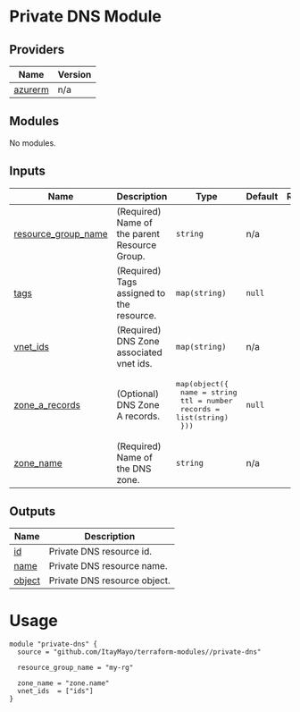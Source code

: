 <!-- BEGIN_TF_DOCS -->
# Private DNS Module

## Providers

| Name | Version |
|------|---------|
| <a name="provider_azurerm"></a> [azurerm](#provider\_azurerm) | n/a |

## Modules

No modules.

## Inputs

| Name | Description | Type | Default | Required |
|------|-------------|------|---------|:--------:|
| <a name="input_resource_group_name"></a> [resource\_group\_name](#input\_resource\_group\_name) | (Required) Name of the parent Resource Group. | `string` | n/a | yes |
| <a name="input_tags"></a> [tags](#input\_tags) | (Required) Tags assigned to the resource. | `map(string)` | `null` | no |
| <a name="input_vnet_ids"></a> [vnet\_ids](#input\_vnet\_ids) | (Required) DNS Zone associated vnet ids. | `map(string)` | n/a | yes |
| <a name="input_zone_a_records"></a> [zone\_a\_records](#input\_zone\_a\_records) | (Optional) DNS Zone A records. | <pre>map(object({<br>    name    = string<br>    ttl     = number<br>    records = list(string)<br>  }))</pre> | `null` | no |
| <a name="input_zone_name"></a> [zone\_name](#input\_zone\_name) | (Required) Name of the DNS zone. | `string` | n/a | yes |

## Outputs

| Name | Description |
|------|-------------|
| <a name="output_id"></a> [id](#output\_id) | Private DNS resource id. |
| <a name="output_name"></a> [name](#output\_name) | Private DNS resource name. |
| <a name="output_object"></a> [object](#output\_object) | Private DNS resource object. |

# Usage

```
module "private-dns" {
  source = "github.com/ItayMayo/terraform-modules//private-dns"

  resource_group_name = "my-rg"

  zone_name = "zone.name"
  vnet_ids  = ["ids"]
}

```
<!-- END_TF_DOCS -->